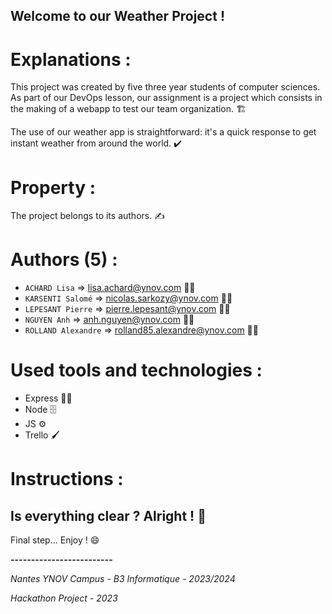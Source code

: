 ## Welcome to our Weather Project !


# Explanations :

This project was created by five three year students of computer sciences. As part of our DevOps lesson, our assignment is a project which consists in the making of a webapp to test our team organization. 🏗️

The use of our weather app is straightforward: it's a quick response to get instant weather from around the world. ✔️  


# Property : 

The project belongs to its authors. ✍️ 


# Authors (5) :

- `ACHARD Lisa` => lisa.achard@ynov.com 👩‍🎓
- `KARSENTI Salomé` => nicolas.sarkozy@ynov.com 👨‍🎓
- `LEPESANT Pierre` => pierre.lepesant@ynov.com 👨‍🎓
- `NGUYEN Anh` => anh.nguyen@ynov.com 👩‍🎓
- `ROLLAND Alexandre` => rolland85.alexandre@ynov.com 👩‍🎓


# Used tools and technologies :

- Express 👨‍💻
- Node 🗄️
- JS ⚙️
- Trello 🖌️


# Instructions : 


## Is everything clear ? Alright ! 🎉

Final step... Enjoy ! 😄


**-------------------------**

*Nantes YNOV Campus - B3 Informatique - 2023/2024*

*Hackathon Project - 2023*